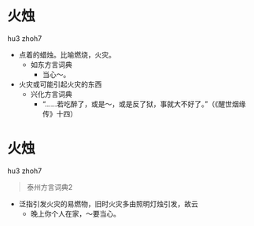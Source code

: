 # 火烛
hu3 zhoh7
+ 点着的蜡烛。比喻燃烧，火灾。
  * 如东方言词典
    - 当心～。
+ 火灾或可能引起火灾的东西
  * 兴化方言词典
    - “……若吃醉了，或是～，或是反了狱，事就大不好了。”（《醒世烟缘传》十四）

# 火烛
hu3 zhoh7
> 泰州方言词典2
- 泛指引发火灾的易燃物，旧时火灾多由照明灯烛引发，故云
  - 晚上你个人在家，～要当心。
